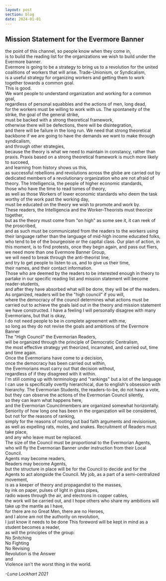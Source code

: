 ```yaml
---
layout: post
section: blog
date: 2024-01-01
---
```


## Mission Statement for the Evermore Banner  
the point of this channel, so people know when they come in,  
is to build the reading list for the organizations we wish to build under the Evermore banner.  
Evermore is going to be a strategy to bring us to a revolution for the united coalitions of workers that will arise.
Trade-Unionism, or Syndicalism,  
is a useful strategy for organizing workers and getting them to work together towards a common goal.  
This is good.  
We want people to understand organization and working for a common goal,  
regardless of personal squabbles and the actions of men, long dead,  
for the workers must be willing to work with us.
The spontaneity of the strike, the goal of the general strike,  
must be backed with a strong theoretical framework,  
otherwise there will be defections, there will be disintegration,  
and there will be failure in the long run.
We need that strong theoretical backbone if we are going to have the demands we want to make through syndicalism,  
and through other strategies,  
because the theory is what we need to maintain in constancy, rather than praxis.
Praxis based on a strong theoretical framework is much more likely to succeed,  
and learning from history shows us this,  
as successful rebellions and revolutions across the globe are carried out by dedicated members of a revolutionary organization who are not afraid of theory.
The Intelligencia, the people of higher economic standards,  
those who have the time to read tomes of theory,  
as well as those Workers of lower economic standards who deem the task worthy of the work past the working day,  
must be educated on the theory we wish to promote and work by.  
These readers, the Intelligencia and the Worker-Theorists must theorize together,  
but as the theory must come from "on high" as some see it, it can reek of the proscribed,  
and as such must be communicated from the readers to the workers using their language rather than the language of mid-high income educated folks,  
who tend to be of the bourgeoisie or the capital class.
Our plan of action, in this moment, is to find protests, once they begin again, and pass out fliers,  
we need more than one Evermore Banner Group,  
we will need to break through the anti-theorist line,  
and try to get people to listen to us, and to give us their time,  
their names, and their contact information.  
Those who are deemed by the readers to be interested enough in theory to partake in our specific reading list and mission statement will become reader-students,  
and after they have absorbed what will be done, they will be of the readers.  
As organized, readers will be the "high council" if you will,  
where the democracy of the council determines what actions must be carried out to achieve the goals laid out in the theory and mission statement we have constructed.
I have a feeling I will personally disagree with many Evermorians, but that is okay,  
I do not need people to be in complete agreement with me,  
so long as they do not revise the goals and ambitions of the Evermore Banner  
The "High Council" the Evermorian Readers,  
will be organized through the principle of Democratic Centralism,  
the most effective strategy yet theorized, incarnated, and carried out, time and time again.  
Once the Evermorians have come to a decision,  
once the democracy has been carried out within,  
the Evermorians must carry out that decision without,  
regardless of if they disagreed with it within.  
I'm still coming up with terminology and "rankings" but a lot of the language I can use is specifically overtly hierarchical, due to english's obsession with hierarchy.
The Evermorian Students, the readers-to-be, do not have a vote,  
but they can observe the actions of the Evermorian Council silently,  
so they can learn what happens here,  
and the Evermorian Councilmembers are organized somewhat horizontally.  
Seniority of how long one has been in the organization will be considered,  
but not for the reasons of ranking,  
simply for the reasons of rooting out bad faith arguments and revisionism,  
as well as expelling rats, moles, and snakes.
Recruitment of Readers must take place,  
and any who leave must be replaced.  
The size of the Council must be proportional to the Evermorian Agents,  
who will fly the Evermorian Banner under instruction from their Local Council.  
Agents may become readers,  
Readers may become Agents,  
but the structure in place will be for the Council to decide and for the Agents to act alongside the Council.
My job, as a part of a semi-centralized movement,  
is as a keeper of theory and propagandist to the masses,  
by ink on paper, pulses of light in glass pipes,  
radio waves through the air, and electrons in copper cables,  
the work will be carried out, and I hope others who share my ambitions will take up the mantle as I have,  
for there are no Great Men, there are no Heroes,  
and I alone am not the authority on revolution,  
I just know it needs to be done
This foreword will be kept in mind as a student becomes a reader,  
as will the principles of the group:  
No Snitching  
No Fighting  
No Revising  
Revolution is the Answer  
and  
Violence isn't the worst thing in the world.  

*-Luna Lockhart 2021*
